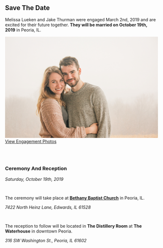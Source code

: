 ## Save The Date

Melissa Lueken and Jake Thurman were engaged March 2nd, 2019 and are excited for their future together. **They will be married on October 19th, 2019** in Peoria, IL.



![Jake and Melissa's Engagement Photo](./content/images/us.jpg)
[View Engagement Photos](./engagementphotos.html)

<br/>
<br/>

### Ceremony And Reception

*Saturday, October 19th, 2019*

<br/>

The ceremony will take place at **[Bethany Baptist Church](http://bethanycentral.org/)** in Peoria, IL.

*7422 North Heinz Lane, Edwards, IL 61528*

<br/>

The reception to follow will be located in **The Distillery Room** at **The Waterhouse** in downtown Peoria.

*316 SW Washington St., Peoria, IL 61602*

